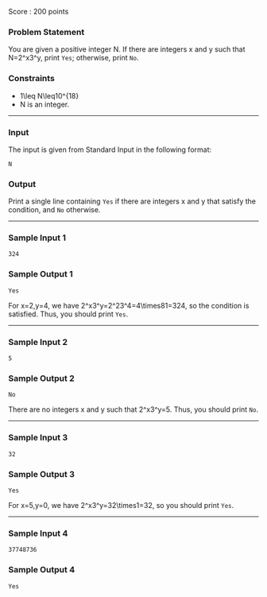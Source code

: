 Score : 200 points

### Problem Statement

You are given a positive integer N.
If there are integers x and y such that N=2^x3^y, print `Yes`; otherwise, print `No`.

### Constraints

* 1\leq N\leq10^{18}
* N is an integer.

---

### Input

The input is given from Standard Input in the following format:

```
N
```

### Output

Print a single line containing `Yes` if there are integers x and y that satisfy the condition, and `No` otherwise.

---

### Sample Input 1

```
324
```

### Sample Output 1

```
Yes
```

For x=2,y=4, we have 2^x3^y=2^23^4=4\times81=324, so the condition is satisfied.
Thus, you should print `Yes`.

---

### Sample Input 2

```
5
```

### Sample Output 2

```
No
```

There are no integers x and y such that 2^x3^y=5.
Thus, you should print `No`.

---

### Sample Input 3

```
32
```

### Sample Output 3

```
Yes
```

For x=5,y=0, we have 2^x3^y=32\times1=32, so you should print `Yes`.

---

### Sample Input 4

```
37748736
```

### Sample Output 4

```
Yes
```